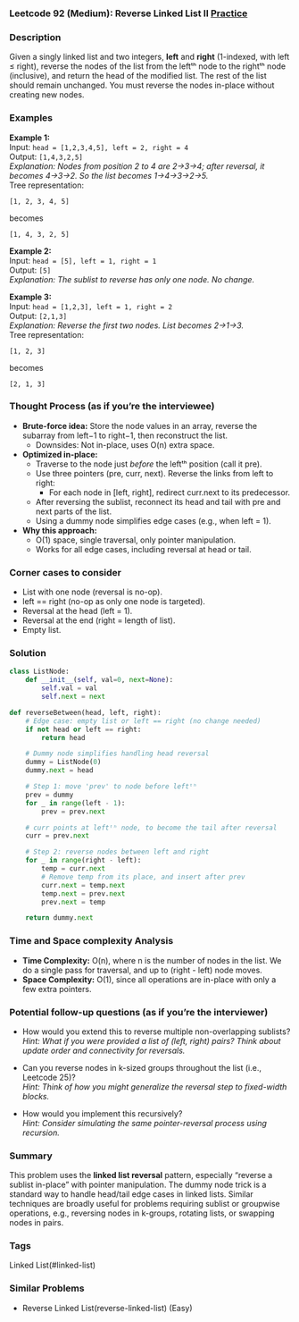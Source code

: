 ### Leetcode 92 (Medium): Reverse Linked List II [Practice](https://leetcode.com/problems/reverse-linked-list-ii)

### Description  
Given a singly linked list and two integers, **left** and **right** (1-indexed, with left ≤ right), reverse the nodes of the list from the leftᵗʰ node to the rightᵗʰ node (inclusive), and return the head of the modified list. The rest of the list should remain unchanged. You must reverse the nodes in-place without creating new nodes.

### Examples  

**Example 1:**  
Input: `head = [1,2,3,4,5], left = 2, right = 4`  
Output: `[1,4,3,2,5]`  
*Explanation: Nodes from position 2 to 4 are 2→3→4; after reversal, it becomes 4→3→2. So the list becomes 1→4→3→2→5.*  
Tree representation:
```
[1, 2, 3, 4, 5]
```
becomes
```
[1, 4, 3, 2, 5]
```

**Example 2:**  
Input: `head = [5], left = 1, right = 1`  
Output: `[5]`  
*Explanation: The sublist to reverse has only one node. No change.*

**Example 3:**  
Input: `head = [1,2,3], left = 1, right = 2`  
Output: `[2,1,3]`  
*Explanation: Reverse the first two nodes. List becomes 2→1→3.*  
Tree representation:
```
[1, 2, 3]
```
becomes
```
[2, 1, 3]
```

### Thought Process (as if you’re the interviewee)  
- **Brute-force idea:** Store the node values in an array, reverse the subarray from left−1 to right−1, then reconstruct the list.  
  - Downsides: Not in-place, uses O(n) extra space.
- **Optimized in-place:**  
  - Traverse to the node just *before* the leftᵗʰ position (call it pre).
  - Use three pointers (pre, curr, next). Reverse the links from left to right:
    - For each node in [left, right], redirect curr.next to its predecessor.
  - After reversing the sublist, reconnect its head and tail with pre and next parts of the list.
  - Using a dummy node simplifies edge cases (e.g., when left = 1).
- **Why this approach:**  
  - O(1) space, single traversal, only pointer manipulation.  
  - Works for all edge cases, including reversal at head or tail.

### Corner cases to consider  
- List with one node (reversal is no-op).
- left == right (no-op as only one node is targeted).
- Reversal at the head (left = 1).
- Reversal at the end (right = length of list).
- Empty list.

### Solution

```python
class ListNode:
    def __init__(self, val=0, next=None):
        self.val = val
        self.next = next

def reverseBetween(head, left, right):
    # Edge case: empty list or left == right (no change needed)
    if not head or left == right:
        return head

    # Dummy node simplifies handling head reversal
    dummy = ListNode(0)
    dummy.next = head

    # Step 1: move 'prev' to node before leftᵗʰ
    prev = dummy
    for _ in range(left - 1):
        prev = prev.next

    # curr points at leftᵗʰ node, to become the tail after reversal
    curr = prev.next

    # Step 2: reverse nodes between left and right
    for _ in range(right - left):
        temp = curr.next
        # Remove temp from its place, and insert after prev
        curr.next = temp.next
        temp.next = prev.next
        prev.next = temp

    return dummy.next
```

### Time and Space complexity Analysis  

- **Time Complexity:** O(n), where n is the number of nodes in the list. We do a single pass for traversal, and up to (right - left) node moves.
- **Space Complexity:** O(1), since all operations are in-place with only a few extra pointers.

### Potential follow-up questions (as if you’re the interviewer)  

- How would you extend this to reverse multiple non-overlapping sublists?  
  *Hint: What if you were provided a list of (left, right) pairs? Think about update order and connectivity for reversals.*

- Can you reverse nodes in k-sized groups throughout the list (i.e., Leetcode 25)?  
  *Hint: Think of how you might generalize the reversal step to fixed-width blocks.*

- How would you implement this recursively?  
  *Hint: Consider simulating the same pointer-reversal process using recursion.*

### Summary
This problem uses the **linked list reversal** pattern, especially “reverse a sublist in-place” with pointer manipulation. The dummy node trick is a standard way to handle head/tail edge cases in linked lists. Similar techniques are broadly useful for problems requiring sublist or groupwise operations, e.g., reversing nodes in k-groups, rotating lists, or swapping nodes in pairs.

### Tags
Linked List(#linked-list)

### Similar Problems
- Reverse Linked List(reverse-linked-list) (Easy)